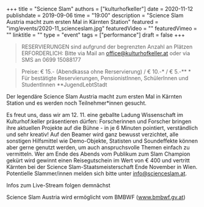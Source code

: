 +++
title = "Science Slam"
authors = ["kulturhofkeller"]
date = 2020-11-12
publishdate = 2019-09-06
time = "19:00"
description = "Science Slam Austria macht zum ersten Mal in Kärnten Station"
featured = "img/events/2020-11_scienceslam.jpg"
featuredVideo = ""
featuredVimeo = ""
linktitle = ""
type = "event"
tags = ["performance"]
draft = false
+++

> RESERVIERUNGEN sind aufgrund der begrenzten Anzahl an Plätzen ERFORDERLICH: Bitte via Mail an office@kulturhofkeller.at oder via SMS an 0699 15088177

> Preise: € 15.- (Abendkassa ohne Rerservierung) / € 10.-\* / € 5.-\*\*
> \* Für bestätigte Reservierungen, PensionistInnen, SchülerInnen und StudentInnen 
> \*\*JugendLebtStadt

Der legendäre Science Slam Austria
macht zum ersten Mal in Kärnten Station und es werden noch Teilnehmer*innen gesucht.

Es freut uns, dass wir am 12. 11. eine geballte Ladung Wissenschaft im Kulturhof:keller
präsentieren dürfen:
Forscherinnen und Forscher bringen ihre aktuellen Projekte auf die Bühne - in je 6 Minuten pointiert, verständlich und sehr kreativ!
Auf den Beamer wird ganz bewusst verzichtet, alle sonstigen Hilfsmittel wie Demo-Objekte, Statisten und Soundeffekte können aber gerne genutzt werden, um auch anspruchsvolle Themen einfach zu vermitteln. Wer am Ende des Abends vom Publikum zum Slam Champion gekürt wird gewinnt einen Reisegutschein im Wert von € 400 und vertritt Kärnten bei der Science Slam-Staatsmeisterschaft Ende November in Wien.
Potentielle Slammer/innen melden sich bitte unter info@scienceslam.at.

Infos zum Live-Stream folgen demnächst

Science Slam Austria wird ermöglicht vom BMBWF (www.bmbwf.gv.at)